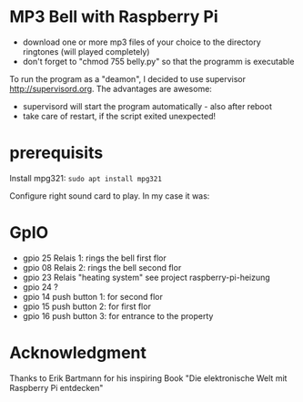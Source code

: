 # MP3 Bell with Raspberry Pi

* download one or more mp3 files of your choice to the directory ringtones (will played completely)
* don't forget to "chmod 755 belly.py" so that the programm is executable

To run the program as a "deamon", I decided to use 
supervisor http://supervisord.org. The advantages are awesome: 

* supervisord will start the program automatically - also after reboot 
* take care of restart, if the script exited unexpected!

# prerequisits
Install mpg321: `sudo apt install mpg321`

Configure right sound card to play.
In my case it was:


# GpIO
- gpio 25 Relais 1: rings the bell first flor
- gpio 08 Relais 2: rings the bell second flor
- gpio 23 Relais "heating system" see project raspberry-pi-heizung
- gpio 24 ?
- gpio 14 push button 1: for second flor
- gpio 15 push button 2: for first flor
- gpio 16 push button 3: for entrance to the property


# Acknowledgment

Thanks to Erik Bartmann for his inspiring Book "Die elektronische Welt mit Raspberry Pi entdecken"

